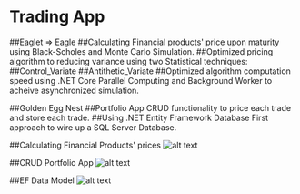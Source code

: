 # Trading App

##Eaglet => Eagle
##Calculating Financial products' price upon maturity using Black-Scholes and Monte Carlo Simulation.
##Optimized pricing algorithm to reducing variance using two Statistical techniques: ##Control_Variate ##Antithetic_Variate
##Optimized algorithm computation speed using .NET Core Parallel Computing and Background Worker to acheive asynchronized simulation.

##Golden Egg Nest
##Portfolio App CRUD functionality to price each trade and store each trade. 
##Using .NET Entity Framework Database First approach to wire up a SQL Server Database. 

##Calculating Financial Products' prices
![alt text](https://github.com/MagicGary/Trading-App/blob/master/img3.JPG)

##CRUD Portfolio App 
![alt text](https://github.com/MagicGary/Trading-App/blob/master/img4.JPG)

##EF Data Model
![alt text](https://github.com/MagicGary/Trading-App/blob/master/img5.JPG)



